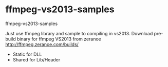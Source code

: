 ffmpeg-vs2013-samples
=====================

ffmpeg-vs2013-samples

Just use ffmpeg library and sample to compiling in vs2013.
Download pre-build binary for ffmpeg VS2013 from zeranoe
http://ffmpeg.zeranoe.com/builds/

- Static for DLL
- Shared for Lib/Header

